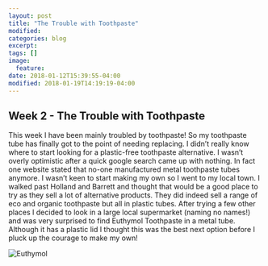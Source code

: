 ```yaml
---
layout: post
title: "The Trouble with Toothpaste"
modified:
categories: blog
excerpt:
tags: []
image:
  feature:
date: 2018-01-12T15:39:55-04:00
modified: 2018-01-19T14:19:19-04:00
---
```


## Week 2 - The Trouble with Toothpaste

This week I have been mainly troubled by toothpaste! So my toothpaste tube has finally got to the point of needing replacing. I didn’t really know where to start looking for a plastic-free toothpaste alternative. I wasn’t overly optimistic after a quick google search came up with nothing. In fact one website stated that no-one manufactured metal toothpaste tubes anymore. I wasn’t keen to start making my own so I went to my local town. I walked past Holland and Barrett and thought that would be a good place to try as they sell a lot of alternative products. They did indeed sell a range of eco and organic toothpaste but all in plastic tubes. After trying a few other places I decided to look in a large local supermarket (naming no names!) and was very surprised to find Euthymol Toothpaste in a metal tube. Although it has a plastic lid I thought this was the best next option before I pluck up the courage to make my own!

![Euthymol](https://c1.staticflickr.com/3/2836/8947738178_195b5aa707_b.jpg)
